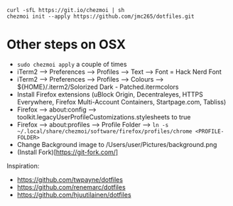 ```
curl -sfL https://git.io/chezmoi | sh
chezmoi init --apply https://github.com/jmc265/dotfiles.git
```

# Other steps on OSX
* `sudo chezmoi apply` a couple of times
* iTerm2 --> Preferences --> Profiles --> Text --> Font = Hack Nerd Font
* iTerm2 --> Preferences --> Profiles --> Colours --> ${HOME}/.iterm2/Solorized Dark - Patched.itermcolors
* Install Firefox extensions (uBlock Origin, Decentraleyes, HTTPS Everywhere, Firefox Multi-Account Containers, Startpage.com, Tabliss)
* Firefox --> about:config --> toolkit.legacyUserProfileCustomizations.stylesheets to true
* Firefox --> about:profiles --> Profile Folder --> `ln -s ~/.local/share/chezmoi/software/firefox/profiles/chrome <PROFILE-FOLDER>`
* Change Background image to /Users/user/Pictures/background.png
* (Install Fork)[https://git-fork.com/]


Inspiration:
 * https://github.com/twpayne/dotfiles
 * https://github.com/renemarc/dotfiles
 * https://github.com/hjuutilainen/dotfiles

